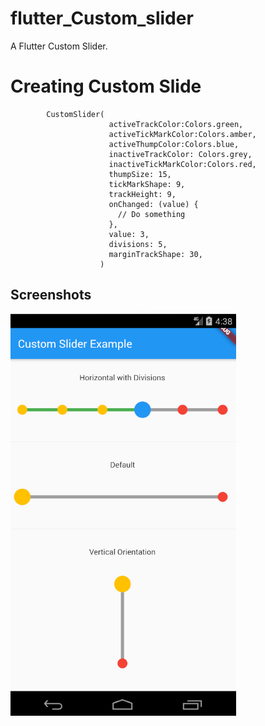 # flutter_Custom_slider

A Flutter Custom Slider.

# Creating Custom Slide

            CustomSlider(
                          activeTrackColor:Colors.green,
                          activeTickMarkColor:Colors.amber,
                          activeThumpColor:Colors.blue,
                          inactiveTrackColor: Colors.grey,
                          inactiveTickMarkColor:Colors.red,
                          thumpSize: 15,
                          tickMarkShape: 9,
                          trackHeight: 9,
                          onChanged: (value) {
                            // Do something
                          },
                          value: 3,
                          divisions: 5,
                          marginTrackShape: 30,
                        )

            
## Screenshots
![default image](screen_shoot/screen.png)
